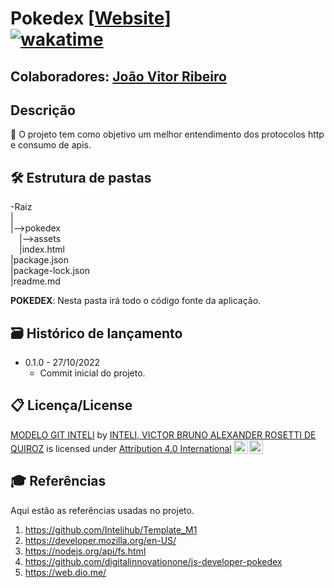 # Pokedex [[Website](https://jvrl18.github.io/pokedex/pokedex)] <br>[![wakatime](https://wakatime.com/badge/user/c7a5e8d6-0c47-451a-affe-b7735e691e04/project/a6e479d9-4c61-4613-8425-42218c1cb119.svg?style=for-the-badge)](https://wakatime.com/badge/user/c7a5e8d6-0c47-451a-affe-b7735e691e04/project/a6e479d9-4c61-4613-8425-428c1cb119)



## Colaboradores: <a href="https://www.linkedin.com/in/joao-vitor-ribeiro-de-lima-dev/">João Vitor Ribeiro</a>

## Descrição
📜 O projeto tem como objetivo um melhor entendimento dos protocolos http e consumo de apis.

## 🛠 Estrutura de pastas
-Raiz<br>
|<br>
|-->pokedex<br>
  &emsp;|-->assets<br>
  &emsp;|index.html<br>
|package.json<br>
|package-lock.json<br>
|readme.md<br>


<b>POKEDEX</b>: Nesta pasta irá todo o código fonte da aplicação.


## 🗃 Histórico de lançamento

* 0.1.0 - 27/10/2022
    * Commit inicial do projeto.



## 📋 Licença/License

<p xmlns:cc="http://creativecommons.org/ns#" xmlns:dct="http://purl.org/dc/terms/"><a property="dct:title" rel="cc:attributionURL" href="https://github.com/Spidus/Teste_Final_1">MODELO GIT INTELI</a> by <a rel="cc:attributionURL dct:creator" property="cc:attributionName" href="https://www.yggbrasil.com.br/vr">INTELI, VICTOR BRUNO ALEXANDER ROSETTI DE QUIROZ</a> is licensed under <a href="http://creativecommons.org/licenses/by/4.0/?ref=chooser-v1" target="_blank" rel="license noopener noreferrer" style="display:inline-block;">Attribution 4.0 International<img style="height:22px!important;margin-left:3px;vertical-align:text-bottom;" src="https://mirrors.creativecommons.org/presskit/icons/cc.svg?ref=chooser-v1"><img style="height:22px!important;margin-left:3px;vertical-align:text-bottom;" src="https://mirrors.creativecommons.org/presskit/icons/by.svg?ref=chooser-v1"></a></p>

## 🎓 Referências

Aqui estão as referências usadas no projeto.

1. <https://github.com/Intelihub/Template_M1>
2. <https://developer.mozilla.org/en-US/>
3. <https://nodejs.org/api/fs.html>
3. <https://github.com/digitalinnovationone/js-developer-pokedex>
5. <https://web.dio.me/>